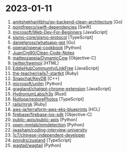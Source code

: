 # 2023-01-11

1. [amitshekhariitbhu/go-backend-clean-architecture](https://github.com/amitshekhariitbhu/go-backend-clean-architecture "A Go (Golang) Backend Clean Architecture project with Gin, MongoDB, JWT Authentication Middleware, Test, and Docker.") [Go]
2. [pointfreeco/swift-dependencies](https://github.com/pointfreeco/swift-dependencies "A dependency management library inspired by SwiftUI's environment.") [Swift]
3. [microsoft/Web-Dev-For-Beginners](https://github.com/microsoft/Web-Dev-For-Beginners "24 Lessons, 12 Weeks, Get Started as a Web Developer") [JavaScript]
4. [sismo-core/sismo-protocol](https://github.com/sismo-core/sismo-protocol "Contracts of the Sismo Attestation Protocol") [TypeScript]
5. [danielgross/whatsapp-gpt](https://github.com/danielgross/whatsapp-gpt "") [Go]
6. [openai/openai-cookbook](https://github.com/openai/openai-cookbook "Examples and guides for using the OpenAI API") [Python]
7. [JuanCrg90/Clean-Code-Notes](https://github.com/JuanCrg90/Clean-Code-Notes "My notes of Clean Code book") 
8. [matteozappia/DynamicCow](https://github.com/matteozappia/DynamicCow "Enable Dynamic Island on every device that is running iOS 16.0 to 16.1.2 using the MacDirtyCow exploit.") [Objective-C]
9. [twitter/twemoji](https://github.com/twitter/twemoji "Emoji for everyone. https://twemoji.twitter.com/") [HTML]
10. [EddieHubCommunity/LinkFree](https://github.com/EddieHubCommunity/LinkFree "Connect to your audience with a single link. Showcase the content you create and your projects in one place. Make it easier for people to find, follow and subscribe.") [JavaScript]
11. [the-teacher/rails7-startkit](https://github.com/the-teacher/rails7-startkit "Rails7 StartKit. Launch App in minutes!") [Ruby]
12. [Snapchat/KeyDB](https://github.com/Snapchat/KeyDB "A Multithreaded Fork of Redis") [C++]
13. [microsoft/unilm](https://github.com/microsoft/unilm "Large-scale Self-supervised Pre-training Across Tasks, Languages, and Modalities") [Python]
14. [gragland/chatgpt-chrome-extension](https://github.com/gragland/chatgpt-chrome-extension "A ChatGPT Chrome extension. Integrates ChatGPT into every text box on the internet.") [JavaScript]
15. [HydroniumLabs/h3o](https://github.com/HydroniumLabs/h3o "Rust implementation of the H3 geospatial indexing system.") [Rust]
16. [Nutlope/restorePhotos](https://github.com/Nutlope/restorePhotos "Restoring old and blurry face photos with AI.") [TypeScript]
17. [rails/mrsk](https://github.com/rails/mrsk "Deploy Docker containers with zero downtime to any host") [Ruby]
18. [aws-ia/terraform-aws-eks-blueprints](https://github.com/aws-ia/terraform-aws-eks-blueprints "Configure and deploy complete EKS clusters.") [HCL]
19. [firebase/firebase-ios-sdk](https://github.com/firebase/firebase-ios-sdk "Firebase SDK for Apple App Development") [Objective-C]
20. [public-apis/public-apis](https://github.com/public-apis/public-apis "A collective list of free APIs") [Python]
21. [open-mmlab/mmdetection](https://github.com/open-mmlab/mmdetection "OpenMMLab Detection Toolbox and Benchmark") [Python]
22. [jwasham/coding-interview-university](https://github.com/jwasham/coding-interview-university "A complete computer science study plan to become a software engineer.") 
23. [1c7/chinese-independent-developer](https://github.com/1c7/chinese-independent-developer "👩🏿‍💻👨🏾‍💻👩🏼‍💻👨🏽‍💻👩🏻‍💻中国独立开发者项目列表 -- 分享大家都在做什么") 
24. [pmndrs/zustand](https://github.com/pmndrs/zustand "🐻 Bear necessities for state management in React") [TypeScript]
25. [wagtail/wagtail](https://github.com/wagtail/wagtail "A Django content management system focused on flexibility and user experience") [Python]
